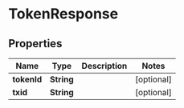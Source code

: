 

# TokenResponse


## Properties

Name | Type | Description | Notes
------------ | ------------- | ------------- | -------------
**tokenId** | **String** |  |  [optional]
**txid** | **String** |  |  [optional]



